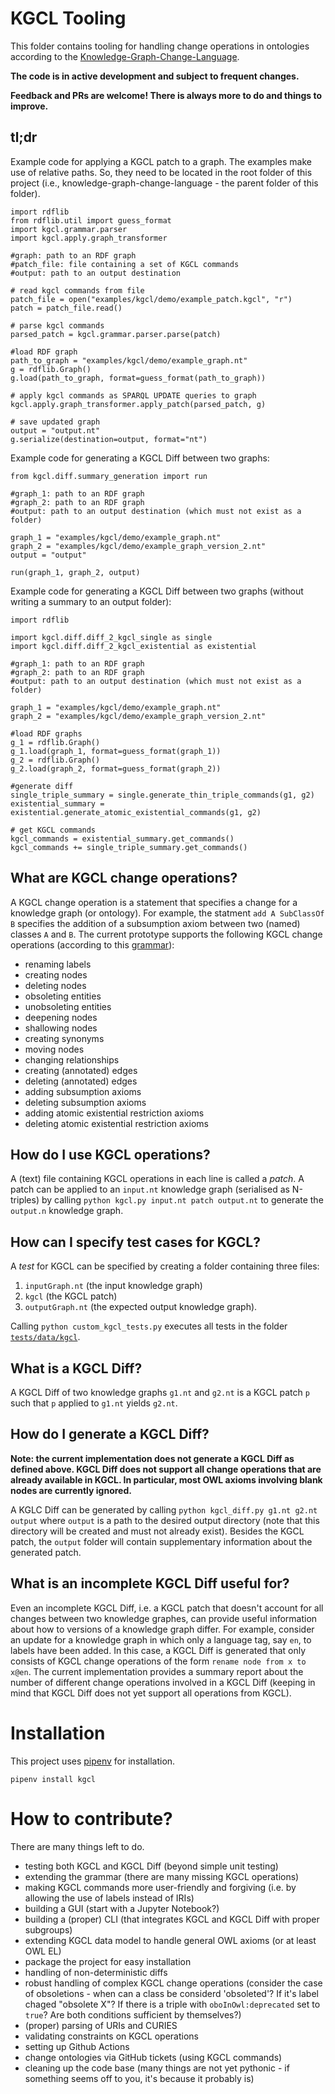 # KGCL Tooling
This folder contains tooling for handling change operations in ontologies according to the [Knowledge-Graph-Change-Language](https://cmungall.github.io/knowledge-graph-change-language/).

**The code is in active development and subject to frequent changes.**

**Feedback and PRs are welcome! There is always more to do and things to improve.**

## tl;dr

Example code for applying a KGCL patch to a graph.
The examples make use of relative paths.
So, they need to be located in the root folder of this project (i.e., knowledge-graph-change-language - the parent folder of this folder).

```
import rdflib
from rdflib.util import guess_format
import kgcl.grammar.parser
import kgcl.apply.graph_transformer

#graph: path to an RDF graph
#patch_file: file containing a set of KGCL commands
#output: path to an output destination

# read kgcl commands from file
patch_file = open("examples/kgcl/demo/example_patch.kgcl", "r")
patch = patch_file.read()

# parse kgcl commands
parsed_patch = kgcl.grammar.parser.parse(patch)

#load RDF graph
path_to_graph = "examples/kgcl/demo/example_graph.nt"
g = rdflib.Graph()
g.load(path_to_graph, format=guess_format(path_to_graph))

# apply kgcl commands as SPARQL UPDATE queries to graph
kgcl.apply.graph_transformer.apply_patch(parsed_patch, g)

# save updated graph
output = "output.nt"
g.serialize(destination=output, format="nt") 
```

Example code for generating a KGCL Diff between two graphs:

```
from kgcl.diff.summary_generation import run

#graph_1: path to an RDF graph
#graph_2: path to an RDF graph
#output: path to an output destination (which must not exist as a folder)

graph_1 = "examples/kgcl/demo/example_graph.nt"
graph_2 = "examples/kgcl/demo/example_graph_version_2.nt"
output = "output"

run(graph_1, graph_2, output)
```

Example code for generating a KGCL Diff between two graphs (without writing a summary to an output folder): 

```
import rdflib

import kgcl.diff.diff_2_kgcl_single as single
import kgcl.diff.diff_2_kgcl_existential as existential

#graph_1: path to an RDF graph
#graph_2: path to an RDF graph
#output: path to an output destination (which must not exist as a folder)

graph_1 = "examples/kgcl/demo/example_graph.nt"
graph_2 = "examples/kgcl/demo/example_graph_version_2.nt"

#load RDF graphs
g_1 = rdflib.Graph()
g_1.load(graph_1, format=guess_format(graph_1))
g_2 = rdflib.Graph()
g_2.load(graph_2, format=guess_format(graph_2))

#generate diff
single_triple_summary = single.generate_thin_triple_commands(g1, g2)
existential_summary = existential.generate_atomic_existential_commands(g1, g2) 

# get KGCL commands
kgcl_commands = existential_summary.get_commands()
kgcl_commands += single_triple_summary.get_commands()
``` 

## What are KGCL change operations?

A KGCL change operation is a statement that specifies a change for a knowledge graph (or ontology). 
For example, the statment `add A SubClassOf B` specifies the addition of a subsumption axiom between two (named) classes `A` and `B`.
The current prototype supports the following KGCL change operations (according to this [grammar](https://github.com/ckindermann/knowledge-graph-change-language/blob/parser/kgcl_tool/grammar/kgcl.lark)):
- renaming labels
- creating nodes
- deleting nodes
- obsoleting entities
- unobsoleting entities
- deepening nodes
- shallowing nodes
- creating synonyms
- moving nodes
- changing relationships 
- creating (annotated) edges
- deleting (annotated) edges
- adding subsumption axioms
- deleting subsumption axioms
- adding atomic existential restriction axioms
- deleting atomic existential restriction axioms 

## How do I use KGCL operations?

A (text) file containing KGCL operations in each line is called a _patch_. A patch can be applied to an `input.nt` knowledge graph (serialised as N-triples) by calling `python kgcl.py input.nt patch output.nt` to generate the `output.n` knowledge graph.
 
## How can I specify test cases for KGCL?

A _test_ for KGCL can be specified by creating a folder containing three files:
1. `inputGraph.nt` (the input knowledge graph)
2. `kgcl` (the KGCL patch)
3. `outputGraph.nt` (the expected output knowledge graph).  

Calling `python custom_kgcl_tests.py` executes all tests in the folder [`tests/data/kgcl`](https://github.com/ckindermann/knowledge-graph-change-language/tree/parser/kgcl_tool/tests/data/kgcl).

## What is a KGCL Diff?

A KGCL Diff of two knowledge graphs `g1.nt` and `g2.nt` is a KGCL patch `p` such that `p` applied to `g1.nt` yields `g2.nt`.

## How do I generate a KGCL Diff?

**Note: the current implementation does not generate a KGCL Diff as defined above. KGCL Diff does not support all change operations that are already available in KGCL. In particular, most OWL axioms involving blank nodes are currently ignored.**

A KGLC Diff can be generated by calling `python kgcl_diff.py g1.nt g2.nt output` where `output` is a path to the desired output directory (note that this directory will be created and must not already exist). Besides the KGCL patch, the `output` folder will contain supplementary information about the generated patch.

## What is an incomplete KGCL Diff useful for?

Even an incomplete KGCL Diff, i.e. a KGCL patch that doesn't account for all changes between two knowledge graphes, can provide useful information about how to versions of a knowledge graph differ.
For example, consider an update for a knowledge graph in which only a language tag, say `en`, to labels have been added. In this case, a KGCL Diff is generated that only consists of KGCL change operations
of the form `rename node from x to x@en`. The current implementation provides a summary report about the number of different change operations involved in a KGCL Diff (keeping in mind that KGCL Diff does not yet support all operations from KGCL).

# Installation

This project uses [pipenv](https://pipenv-fork.readthedocs.io/en/latest/) for installation.

 `pipenv install kgcl`

# How to contribute?

There are many things left to do. 
- testing both KGCL and KGCL Diff (beyond simple unit testing)
- extending the grammar (there are many missing KGCL operations)
- making KGCL commands more user-friendly and forgiving (i.e. by allowing the use of labels instead of IRIs)
- building a GUI (start with a Jupyter Notebook?)
- building a (proper) CLI (that integrates KGCL and KGCL Diff with proper subgroups)
- extending KGCL data model to handle general OWL axioms (or at least OWL EL)
- package the project for easy installation
- handling of non-deterministic diffs
- robust handling of complex KGCL change operations (consider the case of obsoletions - when can a class be considerd 'obsoleted'? If it's label chaged "obsolete X"? If there is a triple with `oboInOwl:deprecated` set to `true`? Are both conditions sufficient by themselves?)
- (proper) parsing of URIs and CURIES 
- validating constraints on KGCL operations
- setting up Github Actions
- change ontologies via GitHub tickets (using KGCL commands)
- cleaning up the code base (many things are not yet pythonic - if something seems off to you, it's because it probably is)

